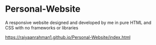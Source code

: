 # Personal-Website
A responsive website designed and developed by me in pure HTML and CSS with no frameworks or libraries

https://raiyaanrahman1.github.io/Personal-Website/index.html
